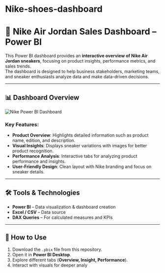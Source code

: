 # Nike-shoes-dashboard
# 🏀 Nike Air Jordan Sales Dashboard – Power BI

This Power BI dashboard provides an **interactive overview of Nike Air Jordan sneakers**, focusing on product insights, performance metrics, and sales trends.  
The dashboard is designed to help business stakeholders, marketing teams, and sneaker enthusiasts analyze data and make data-driven decisions.  

---

## 📊 Dashboard Overview

![Nike Power BI Dashboard](https://ibb.co/YFbqX9J3)

### Key Features:
- **Product Overview**: Highlights detailed information such as product name, edition, and description.  
- **Visual Insights**: Displays sneaker variations with images for better product recognition.  
- **Performance Analysis**: Interactive tabs for analyzing product performance and insights.  
- **User-Friendly Design**: Clean layout with Nike branding and focus on sneaker details.  

---

## 🛠️ Tools & Technologies
- **Power BI** – Data visualization & dashboard creation  
- **Excel / CSV** – Data source  
- **DAX Queries** – For calculated measures and KPIs  

---

## 🚀 How to Use
1. Download the `.pbix` file from this repository.  
2. Open it in **Power BI Desktop**.  
3. Explore different tabs (**Overview, Insight, Performance**).  
4. Interact with visuals for deeper analy
